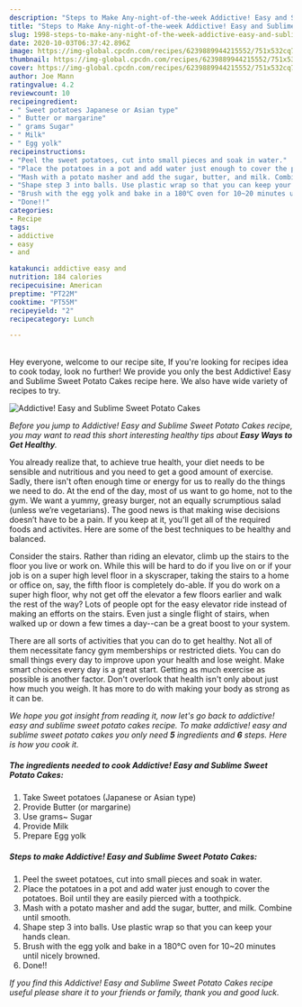```yaml
---
description: "Steps to Make Any-night-of-the-week Addictive! Easy and Sublime Sweet Potato Cakes"
title: "Steps to Make Any-night-of-the-week Addictive! Easy and Sublime Sweet Potato Cakes"
slug: 1998-steps-to-make-any-night-of-the-week-addictive-easy-and-sublime-sweet-potato-cakes
date: 2020-10-03T06:37:42.896Z
image: https://img-global.cpcdn.com/recipes/6239889944215552/751x532cq70/addictive-easy-and-sublime-sweet-potato-cakes-recipe-main-photo.jpg
thumbnail: https://img-global.cpcdn.com/recipes/6239889944215552/751x532cq70/addictive-easy-and-sublime-sweet-potato-cakes-recipe-main-photo.jpg
cover: https://img-global.cpcdn.com/recipes/6239889944215552/751x532cq70/addictive-easy-and-sublime-sweet-potato-cakes-recipe-main-photo.jpg
author: Joe Mann
ratingvalue: 4.2
reviewcount: 10
recipeingredient:
- " Sweet potatoes Japanese or Asian type"
- " Butter or margarine"
- " grams Sugar"
- " Milk"
- " Egg yolk"
recipeinstructions:
- "Peel the sweet potatoes, cut into small pieces and soak in water."
- "Place the potatoes in a pot and add water just enough to cover the potatoes. Boil until they are easily pierced with a toothpick."
- "Mash with a potato masher and add the sugar, butter, and milk. Combine until smooth."
- "Shape step 3 into balls. Use plastic wrap so that you can keep your hands clean."
- "Brush with the egg yolk and bake in a 180℃ oven for 10~20 minutes until nicely browned."
- "Done!!"
categories:
- Recipe
tags:
- addictive
- easy
- and

katakunci: addictive easy and 
nutrition: 184 calories
recipecuisine: American
preptime: "PT22M"
cooktime: "PT55M"
recipeyield: "2"
recipecategory: Lunch

---
```

<br>
Hey everyone, welcome to our recipe site, If you're looking for recipes idea to cook today, look no further! We provide you only the best Addictive! Easy and Sublime Sweet Potato Cakes recipe here. We also have wide variety of recipes to try.
<br>


![Addictive! Easy and Sublime Sweet Potato Cakes](https://img-global.cpcdn.com/recipes/6239889944215552/751x532cq70/addictive-easy-and-sublime-sweet-potato-cakes-recipe-main-photo.jpg)

<i>Before you jump to Addictive! Easy and Sublime Sweet Potato Cakes recipe, you may want to read this short interesting healthy tips about <strong>Easy Ways to Get Healthy</strong>.</i>

You already realize that, to achieve true health, your diet needs to be sensible and nutritious and you need to get a good amount of exercise. Sadly, there isn't often enough time or energy for us to really do the things we need to do. At the end of the day, most of us want to go home, not to the gym. We want a yummy, greasy burger, not an equally scrumptious salad (unless we’re vegetarians). The good news is that making wise decisions doesn’t have to be a pain. If you keep at it, you'll get all of the required foods and activites. Here are some of the best techniques to be healthy and balanced.

Consider the stairs. Rather than riding an elevator, climb up the stairs to the floor you live or work on. While this will be hard to do if you live on or if your job is on a super high level floor in a skyscraper, taking the stairs to a home or office on, say, the fifth floor is completely do-able. If you do work on a super high floor, why not get off the elevator a few floors earlier and walk the rest of the way? Lots of people opt for the easy elevator ride instead of making an efforts on the stairs. Even just a single flight of stairs, when walked up or down a few times a day--can be a great boost to your system. 

There are all sorts of activities that you can do to get healthy. Not all of them necessitate fancy gym memberships or restricted diets. You can do small things every day to improve upon your health and lose weight. Make smart choices every day is a great start. Getting as much exercise as possible is another factor. Don't overlook that health isn't only about just how much you weigh. It has more to do with making your body as strong as it can be. 


<i>We hope you got insight from reading it, now let's go back to addictive! easy and sublime sweet potato cakes recipe. To make addictive! easy and sublime sweet potato cakes you only need <strong>5</strong> ingredients and <strong>6</strong> steps. Here is how you cook it.
</i>

##### The ingredients needed to cook Addictive! Easy and Sublime Sweet Potato Cakes:

1. Take  Sweet potatoes (Japanese or Asian type)
1. Provide  Butter (or margarine)
1. Use  grams~ Sugar
1. Provide  Milk
1. Prepare  Egg yolk


##### Steps to make Addictive! Easy and Sublime Sweet Potato Cakes:

1. Peel the sweet potatoes, cut into small pieces and soak in water.
1. Place the potatoes in a pot and add water just enough to cover the potatoes. Boil until they are easily pierced with a toothpick.
1. Mash with a potato masher and add the sugar, butter, and milk. Combine until smooth.
1. Shape step 3 into balls. Use plastic wrap so that you can keep your hands clean.
1. Brush with the egg yolk and bake in a 180℃ oven for 10~20 minutes until nicely browned.
1. Done!!


<i>If you find this Addictive! Easy and Sublime Sweet Potato Cakes recipe useful please share it to your friends or family, thank you and good luck.</i>
